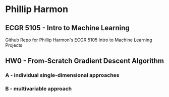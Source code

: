 # Phillip Harmon
## ECGR 5105 - Intro to Machine Learning
 Github Repo for Phillip Harmon's ECGR 5105 Intro to Machine Learning Projects
## HW0 - From-Scratch Gradient Descent Algorithm
### A - individual single-dimensional approaches
### B - multivariable approach
